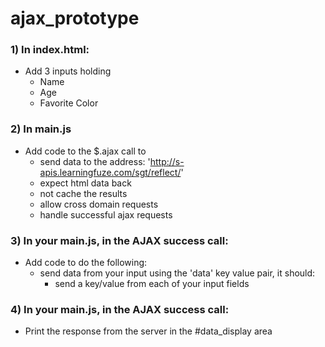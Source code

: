 # ajax_prototype

### 1) In index.html:
- Add 3 inputs holding
	- Name
	- Age
	- Favorite Color

### 2) In main.js
- Add code to the $.ajax call to
	- send data to the address: 'http://s-apis.learningfuze.com/sgt/reflect/'
	- expect html data back
	- not cache the results
	- allow cross domain requests
	- handle successful ajax requests

### 3) In your main.js, in the AJAX success call:
- Add code to do the following:
	- send data from your input using the 'data' key value pair, it should:
		- send a key/value from each of your input fields

### 4) In your main.js, in the AJAX success call:
- Print the response from the server in the #data_display area
